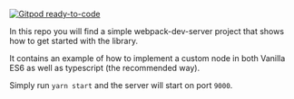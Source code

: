 [![Gitpod ready-to-code](https://img.shields.io/badge/Gitpod-ready--to--code-blue?logo=gitpod)](https://gitpod.io/#https://github.com/hobord/cqrs-designer)

In this repo you will find a simple webpack-dev-server project
that shows how to get started with the library.

It contains an example of how to implement a custom node in both Vanilla ES6 as well
as typescript (the recommended way).

Simply run `yarn start` and the server will start on port `9000`.

